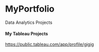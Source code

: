 # MyPortfolio
Data Analytics Projects


#### My Tableau Projects
https://public.tableau.com/app/profile/gigig
